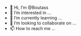 - 👋 Hi, I’m @Boutass
- 👀 I’m interested in ...
- 🌱 I’m currently learning ...
- 💞️ I’m looking to collaborate on ...
- 📫 How to reach me ...

<!---
Boutass/Boutass is a ✨ special ✨ repository because its `README.md` (this file) appears on your GitHub profile.
You can click the Preview link to take a look at your changes.
--->
